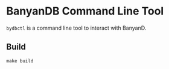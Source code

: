 # BanyanDB Command Line Tool

`bydbctl` is a command line tool to interact with BanyanD.

## Build

```
make build
```